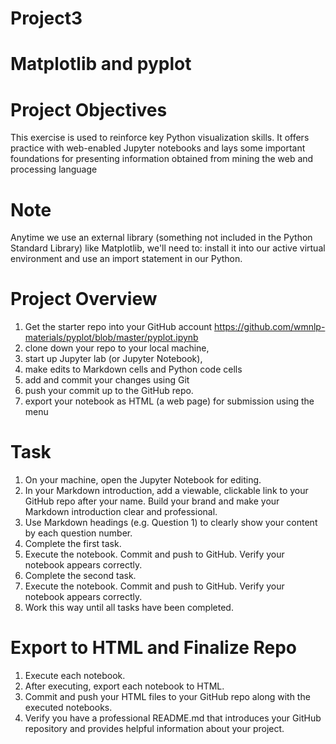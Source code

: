 # Project3
# Matplotlib and pyplot
# Project Objectives 
This exercise is used to reinforce key Python visualization skills. It offers practice with web-enabled Jupyter notebooks and lays some important foundations for presenting information obtained from mining the web and processing language
# Note
Anytime we use an external library (something not included in the Python Standard Library) like Matplotlib,  we'll need to:
install it into our active virtual environment and
use an import statement in our Python.

# Project Overview 

1. Get the starter repo into your GitHub account <https://github.com/wmnlp-materials/pyplot/blob/master/pyplot.ipynb>
2. clone down your repo to your local machine,
3. start up Jupyter lab (or Jupyter Notebook),
4. make edits to Markdown cells and Python code cells
5. add and commit your changes using Git
6. push your commit up to the GitHub repo.
7. export your notebook as HTML (a web page) for submission using the menu

# Task
1. On your machine, open the Jupyter Notebook for editing.
2. In your Markdown introduction, add a viewable, clickable link to your GitHub repo after your name. Build your brand and make your Markdown introduction clear and professional.
3. Use Markdown headings  (e.g. Question 1) to clearly show your content by each question number.
4. Complete the first task.
5. Execute the notebook. Commit and push to GitHub. Verify your notebook appears correctly.
6. Complete the second task.
7. Execute the notebook. Commit and push to GitHub. Verify your notebook appears correctly.
8.  Work this way until all tasks have been completed.

# Export to HTML and Finalize Repo
1. Execute each notebook.
2.  After executing, export each notebook to HTML.
3. Commit and push your HTML files to your GitHub repo along with the executed notebooks.
4. Verify you have a professional README.md that introduces your GitHub repository and provides helpful information about your project.

